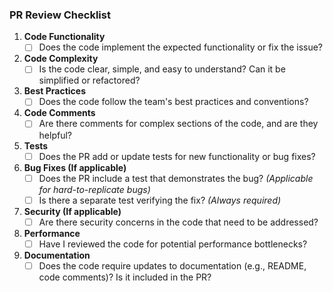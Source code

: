 ### PR Review Checklist

1. **Code Functionality**
   - [ ] Does the code implement the expected functionality or fix the issue?

2. **Code Complexity**
   - [ ] Is the code clear, simple, and easy to understand? Can it be simplified or refactored?

3. **Best Practices**
   - [ ] Does the code follow the team's best practices and conventions?

4. **Code Comments**
   - [ ] Are there comments for complex sections of the code, and are they helpful?

5. **Tests**
   - [ ] Does the PR add or update tests for new functionality or bug fixes?

6. **Bug Fixes (If applicable)**
   - [ ] Does the PR include a test that demonstrates the bug? _(Applicable for hard-to-replicate bugs)_
   - [ ] Is there a separate test verifying the fix? _(Always required)_

7. **Security (If applicable)**
   - [ ] Are there security concerns in the code that need to be addressed?

8. **Performance**
   - [ ] Have I reviewed the code for potential performance bottlenecks?

9. **Documentation**
   - [ ] Does the code require updates to documentation (e.g., README, code comments)? Is it included in the PR?